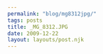 ```yaml
---
permalink: "blog/mg8312jpg/"
tags: posts
title: _MG_8312.JPG
date: 2009-12-22
layout: layouts/post.njk
---
```


